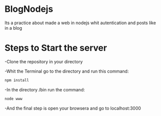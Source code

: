 # BlogNodejs
 Its a practice about made a web in nodejs whit autentication and posts like in a blog

# Steps to Start the server
-Clone the repository in your directory

-Whit the Terminal go to the directory and run this command:

```bash
npm install
```

-In the directory /bin run the command:

```bash
node www
```

-And the final step is open your browsera and go to localhost:3000
